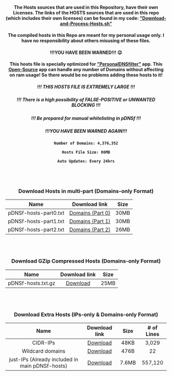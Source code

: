 <div align="center">


#### The Hosts sources that are used in this Repository, have their own Licenses. The links of the HOSTS sources that are used in this repo (which includes their own licenses) can be found in my code: ["Download-and-Process-Hosts.sh"](https://github.com/j-moriarti/pDNSf-Hosts-collection/blob/master/Download-and-Process-Hosts.sh)
#### The compiled hosts in this Repo are meant for my personal usage only. I have no responsibility about others misusing of these files.

#### !!!YOU HAVE BEEN WARNED!!! :wink:
 
 
#### This hosts file is specially optimized for ["PersonalDNSfilter"](https://www.zenz-solutions.de/personaldnsfilter/) app. This [Open-Source](https://github.com/IngoZenz/personaldnsfilter) app can handle any number of Domains without affecting on ram usage! So there would be no problems adding these hosts to it!
 

##### !!! THIS HOSTS FILE IS EXTREMELY LARGE !!!

##### !!! There is a high possibility of FALSE-POSITIVE or UNWANTED BLOCKING !!!

##### !!! Be prepared for manual whitelisting in pDNSf !!!

##### !!!YOU HAVE BEEN WARNED AGAIN!!!


<h4>
    
    Number of Domains: 4,376,352
    
    Hosts File Size: 86MB
    
    Auto Updates: Every 24hrs
    
</h4>


<br> </br>
### Download Hosts in multi-part (Domains-only Format)

| Name | Download link | Size |
|:---------:|:-------:|:-------:|
| pDNSf-hosts-part0.txt | [Domains (Part 0)](https://github.com/j-moriarti/pDNSf-Hosts-collection/releases/download/v1.0.0/pDNSf-hosts-part0.txt) | 30MB |
| pDNSf-hosts-part1.txt | [Domains (Part 1)](https://github.com/j-moriarti/pDNSf-Hosts-collection/releases/download/v1.0.0/pDNSf-hosts-part1.txt) | 30MB |
| pDNSf-hosts-part2.txt | [Domains (Part 2)](https://github.com/j-moriarti/pDNSf-Hosts-collection/releases/download/v1.0.0/pDNSf-hosts-part2.txt) | 26MB |

<br> </br>
### Download GZip Compressed Hosts (Domains-only Format)

| Name | Download link | Size |
|:---------:|:-------:|:-------:|
| pDNSf-hosts.txt.gz | [Download](https://github.com/j-moriarti/pDNSf-Hosts-collection/releases/download/v1.0.0/pDNSf-hosts.txt.gz) | 25MB |

<br> </br>
### Download Extra Hosts (IPs-only & Domains-only Format)

| Name | Download link | Size | # of Lines |
|:---------:|:-------:|:-------:|:-------:|
| CIDR-IPs | [Download](https://github.com/j-moriarti/pDNSf-Hosts-collection/releases/download/v1.0.0/CIDR-IPs.txt) | 48KB | 3,029 |
| Wildcard domains | [Download](https://github.com/j-moriarti/pDNSf-Hosts-collection/releases/download/v1.0.0/Wildcards.txt) | 476B | 22 |
| just-IPs (Already included in main pDNSf-hosts) | [Download](https://github.com/j-moriarti/pDNSf-Hosts-collection/releases/download/v1.0.0/just-IPs.txt) | 7.6MB | 557,120 |

</div>
